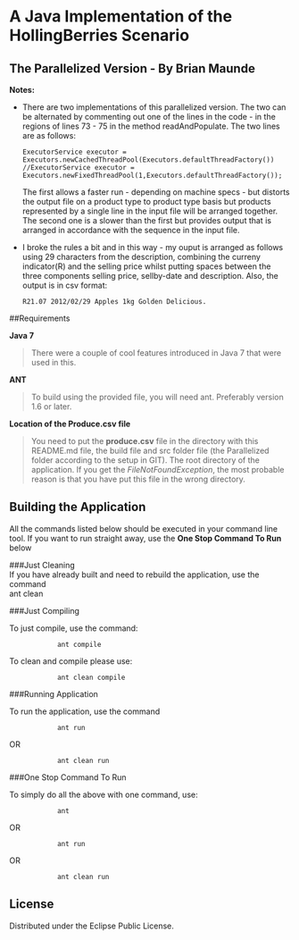 # A Java Implementation of the HollingBerries Scenario
## The Parallelized Version - By Brian Maunde

**Notes:**

*   There are two implementations of this parallelized version. The two can be alternated by commenting out one of the lines in the code - in the regions of lines 73 - 75 in the method readAndPopulate. The two lines are as follows:  

		ExecutorService executor = Executors.newCachedThreadPool(Executors.defaultThreadFactory())
		//ExecutorService executor = Executors.newFixedThreadPool(1,Executors.defaultThreadFactory());
  
	The first allows a faster run - depending on machine specs - but distorts the output file on a product type to product type basis but products represented by a single line in the input file will be arranged together.  
	The second one is a slower than the first but provides output that is arranged in accordance with the sequence in the input file.

	
*	I broke the rules a bit and in this way - my ouput is arranged as follows using 29 characters from the description, combining the curreny indicator(R) and the selling price whilst putting spaces between the three components selling price, sellby-date and description. Also, the output is in csv format:

    	R21.07 2012/02/29 Apples 1kg Golden Delicious.
 

##Requirements

**Java 7**   
>There were a couple of cool features introduced in Java 7 that were used in this.  

**ANT**  
>To build using the provided file, you will need ant.    Preferably version 1.6 or later.

**Location of the Produce.csv file**   
>You need to put the **produce.csv** file in the directory with this README.md file, the build file and src folder file (the Parallelized folder according to the setup in GIT). The root directory of the application. If you get the *FileNotFoundException*, the most probable reason is that you have put this file in the wrong directory.

## Building the Application    

All the commands listed below should be executed in your command line tool. If you want to run straight away, use the **One Stop Command To Run** below

###Just Cleaning   
If you have already built and need to rebuild the application, use the command  
		ant clean

###Just Compiling   

To just compile, use the command:
     
				ant compile     

To clean and compile please use:           

				ant clean compile	    	

###Running Application
      
To run the application, use the command     
     
				ant run    

OR        

				ant clean run   

###One Stop Command To Run    

To simply do all the above with one command, use:   
    
				ant     

OR       

				ant run 
    
OR       

				ant clean run  



## License

Distributed under the Eclipse Public License.